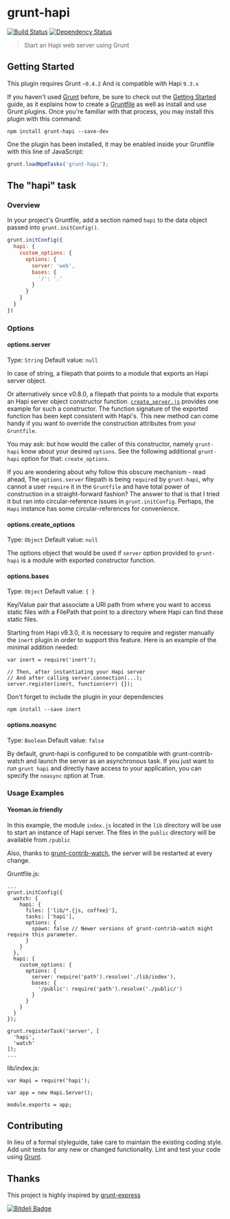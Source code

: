 # grunt-hapi

[![Build Status](https://travis-ci.org/athieriot/grunt-hapi.svg?branch=master)](https://travis-ci.org/athieriot/grunt-hapi) [![Dependency Status](https://dependencyci.com/github/athieriot/grunt-hapi/badge)](https://dependencyci.com/github/athieriot/grunt-hapi)

> Start an Hapi web server using Grunt

## Getting Started
This plugin requires Grunt `~0.4.2`
And is compatible with Hapi `9.3.x`

If you haven't used [Grunt](http://gruntjs.com/) before, be sure to check out the [Getting Started](http://gruntjs.com/getting-started) guide, as it explains how to create a [Gruntfile](http://gruntjs.com/sample-gruntfile) as well as install and use Grunt plugins. Once you're familiar with that process, you may install this plugin with this command:

```shell
npm install grunt-hapi --save-dev
```

One the plugin has been installed, it may be enabled inside your Gruntfile with this line of JavaScript:

```js
grunt.loadNpmTasks('grunt-hapi');
```

## The "hapi" task

### Overview
In your project's Gruntfile, add a section named `hapi` to the data object passed into `grunt.initConfig()`.

```js
grunt.initConfig({
  hapi: {
    custom_options: {
      options: {
        server: 'web',
        bases: {
          '/': '.'
        }
      }
    }
  }
})
```

### Options

#### options.server
Type: `String`
Default value: `null`

In case of string, a filepath that points to a module that exports an Hapi server object.

Or alternatively since v0.8.0, a filepath that points to a module that exports an Hapi server object constructor
function.
[`create_server.js`](test/fixtures/create_server.js) provides one example for such a constructor. The function signature of the exported function
has been kept consistent with Hapi's. This new method can come handy if you want to override the construction attributes from your `Gruntfile`.

You may ask: but how would the caller of this constructor, namely `grunt-hapi` know about your desired `options`.
See the following additional `grunt-hapi` option for that: `create_options`.

If you are wondering about why follow this obscure mechanism - read ahead, The `options.server` filepath is being `require`d by `grunt-hapi`, why cannot a user `require` it in the `Gruntfile` and 
have total power of construction in a straight-forward fashion? The answer to that is that I tried it but ran into
circular-reference issues in `grunt.initConfig`. Perhaps, the `Hapi` instance has some circular-references for convenience.

#### options.create_options
Type: `Object`
Default value: `null`

The options object that would be used if `server` option provided to `grunt-hapi` is a module with exported constructor function.

#### options.bases
Type: `Object`
Default value: `{ }`

Key/Value pair that associate a URI path from where you want to access static files with a FilePath that point to a directory where Hapi can find these static files.

Starting from Hapi v9.3.0, it is necessary to require and register manually the `ìnert` plugin in order to support this feature.
Here is an example of the minimal addition needed:

```
var inert = require('inert');

// Then, after instantiating your Hapi server
// And after calling server.connection(...);
server.register(inert, function(err) {});
```

Don't forget to include the plugin in your dependencies

```
npm install --save inert
```

#### options.noasync
Type: `Boolean`
Default value: `false`

By default, grunt-hapi is configured to be compatible with grunt-contrib-watch and launch the server as an asynchronous task.
If you just want to run `grunt hapi` and directly have access to your application, you can specify the `noasync` option at True. 

### Usage Examples

#### Yeoman.io friendly
In this example, the module `index.js` located in the `lib` directory will be use to start an instance of Hapi server. The files in the `public` directory will be available from `/public`

Also, thanks to [grunt-contrib-watch](https://github.com/gruntjs/grunt-contrib-watch), the server will be restarted at every change.

Gruntfile.js:
```
...
grunt.initConfig({
  watch: {
    hapi: {
      files: ['lib/*.{js, coffee}'],
      tasks: ['hapi'],
      options: {
        spawn: false // Newer versions of grunt-contrib-watch might require this parameter.
      }
    }
  },
  hapi: {
    custom_options: {
      options: {
        server: require('path').resolve('./lib/index'),
        bases: {
          '/public': require('path').resolve('./public/')
        }
      }
    }
  }
});

grunt.registerTask('server', [
  'hapi',
  'watch'
]);
...
```

lib/index.js:
```
var Hapi = require('hapi');

var app = new Hapi.Server();

module.exports = app;
```

## Contributing
In lieu of a formal styleguide, take care to maintain the existing coding style. Add unit tests for any new or changed functionality. Lint and test your code using [Grunt](http://gruntjs.com/).

## Thanks
This project is highly inspired by [grunt-express](https://github.com/blai/grunt-express)


[![Bitdeli Badge](https://d2weczhvl823v0.cloudfront.net/athieriot/grunt-hapi/trend.png)](https://bitdeli.com/free "Bitdeli Badge")

